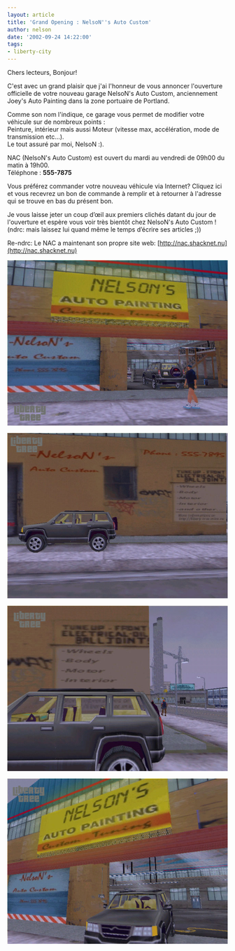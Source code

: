 ```yaml
---
layout: article
title: 'Grand Opening : NelsoN''s Auto Custom'
author: nelson
date: '2002-09-24 14:22:00'
tags:
- liberty-city
---
```


Chers lecteurs, Bonjour!

C'est avec un grand plaisir que j'ai l'honneur de vous annoncer l'ouverture officielle de votre nouveau garage NelsoN's Auto Custom, anciennement Joey's Auto Painting dans la zone portuaire de Portland.

Comme son nom l'indique, ce garage vous permet de modifier votre véhicule sur de nombreux points :  
Peinture, intérieur mais aussi Moteur (vitesse max, accélération, mode de transmission etc...).  
Le tout assuré par moi, NelsoN :).

NAC (NelsoN's Auto Custom) est ouvert du mardi au vendredi de 09h00 du matin à 19h00.  
Téléphone : **555-7875**

Vous préférez commander votre nouveau véhicule via Internet? Cliquez ici et vous recevrez un bon de commande à remplir et à retourner à l'adresse qui se trouve en bas du présent bon.

Je vous laisse jeter un coup d’œil aux premiers clichés datant du jour de l'ouverture et espère vous voir très bientôt chez NelsoN's Auto Custom ! (ndrc: mais laissez lui quand même le temps d’écrire ses articles ;))

Re-ndrc: Le NAC a maintenant son propre site web: [http://nac.shacknet.nu](http://nac.shacknet.nu)

![](  /content/images/2016/07/nelsons.jpg)

![](  /content/images/2016/07/nelsons2.jpg)

![](  /content/images/2016/07/nelsons3.jpg)

![](  /content/images/2016/07/nelsons4.jpg)

<!--kg-card-end: markdown-->
